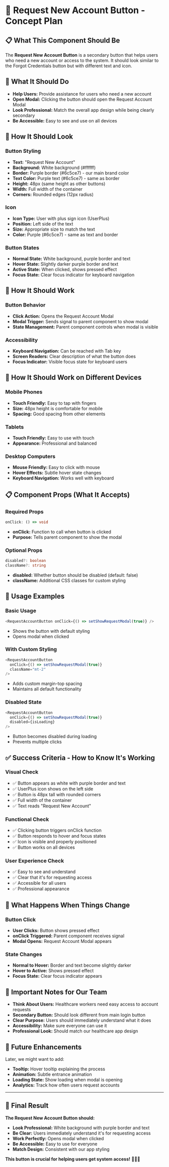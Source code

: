 # 👤 Request New Account Button - Concept Plan

## 📋 **What This Component Should Be**

The **Request New Account Button** is a secondary button that helps users who need a new account or access to the system. It should look similar to the Forgot Credentials button but with different text and icon.

## 🎯 **What It Should Do**

- **Help Users:** Provide assistance for users who need a new account
- **Open Modal:** Clicking the button should open the Request Account Modal
- **Look Professional:** Match the overall app design while being clearly secondary
- **Be Accessible:** Easy to see and use on all devices

## 🎨 **How It Should Look**

### **Button Styling**
- **Text:** "Request New Account"
- **Background:** White background (#ffffff)
- **Border:** Purple border (#6c5ce7) - our main brand color
- **Text Color:** Purple text (#6c5ce7) - same as border
- **Height:** 48px (same height as other buttons)
- **Width:** Full width of the container
- **Corners:** Rounded edges (12px radius)

### **Icon**
- **Icon Type:** User with plus sign icon (UserPlus)
- **Position:** Left side of the text
- **Size:** Appropriate size to match the text
- **Color:** Purple (#6c5ce7) - same as text and border

### **Button States**
- **Normal State:** White background, purple border and text
- **Hover State:** Slightly darker purple border and text
- **Active State:** When clicked, shows pressed effect
- **Focus State:** Clear focus indicator for keyboard navigation

## 🔧 **How It Should Work**

### **Button Behavior**
- **Click Action:** Opens the Request Account Modal
- **Modal Trigger:** Sends signal to parent component to show modal
- **State Management:** Parent component controls when modal is visible

### **Accessibility**
- **Keyboard Navigation:** Can be reached with Tab key
- **Screen Readers:** Clear description of what the button does
- **Focus Indicator:** Visible focus state for keyboard users

## 📱 **How It Should Work on Different Devices**

### **Mobile Phones**
- **Touch Friendly:** Easy to tap with fingers
- **Size:** 48px height is comfortable for mobile
- **Spacing:** Good spacing from other elements

### **Tablets**
- **Touch Friendly:** Easy to use with touch
- **Appearance:** Professional and balanced

### **Desktop Computers**
- **Mouse Friendly:** Easy to click with mouse
- **Hover Effects:** Subtle hover state changes
- **Keyboard Navigation:** Works well with keyboard

## 📋 **Component Props (What It Accepts)**

### **Required Props**
```typescript
onClick: () => void
```
- **onClick:** Function to call when button is clicked
- **Purpose:** Tells parent component to show the modal

### **Optional Props**
```typescript
disabled?: boolean
className?: string
```
- **disabled:** Whether button should be disabled (default: false)
- **className:** Additional CSS classes for custom styling

## 🎯 **Usage Examples**

### **Basic Usage**
```typescript
<RequestAccountButton onClick={() => setShowRequestModal(true)} />
```
- Shows the button with default styling
- Opens modal when clicked

### **With Custom Styling**
```typescript
<RequestAccountButton 
  onClick={() => setShowRequestModal(true)}
  className="mt-2"
/>
```
- Adds custom margin-top spacing
- Maintains all default functionality

### **Disabled State**
```typescript
<RequestAccountButton 
  onClick={() => setShowRequestModal(true)}
  disabled={isLoading}
/>
```
- Button becomes disabled during loading
- Prevents multiple clicks

## ✅ **Success Criteria - How to Know It's Working**

### **Visual Check**
- ✅ Button appears as white with purple border and text
- ✅ UserPlus icon shows on the left side
- ✅ Button is 48px tall with rounded corners
- ✅ Full width of the container
- ✅ Text reads "Request New Account"

### **Functional Check**
- ✅ Clicking button triggers onClick function
- ✅ Button responds to hover and focus states
- ✅ Icon is visible and properly positioned
- ✅ Button works on all devices

### **User Experience Check**
- ✅ Easy to see and understand
- ✅ Clear that it's for requesting access
- ✅ Accessible for all users
- ✅ Professional appearance

## 🔄 **What Happens When Things Change**

### **Button Click**
- **User Clicks:** Button shows pressed effect
- **onClick Triggered:** Parent component receives signal
- **Modal Opens:** Request Account Modal appears

### **State Changes**
- **Normal to Hover:** Border and text become slightly darker
- **Hover to Active:** Shows pressed effect
- **Focus State:** Clear focus indicator appears

## 📝 **Important Notes for Our Team**

- **Think About Users:** Healthcare workers need easy access to account requests
- **Secondary Button:** Should look different from main login button
- **Clear Purpose:** Users should immediately understand what it does
- **Accessibility:** Make sure everyone can use it
- **Professional Look:** Should match our healthcare app design

## 🚀 **Future Enhancements**

Later, we might want to add:
- **Tooltip:** Hover tooltip explaining the process
- **Animation:** Subtle entrance animation
- **Loading State:** Show loading when modal is opening
- **Analytics:** Track how often users request accounts

---

## 🎉 **Final Result**

**The Request New Account Button should:**
- **Look Professional:** White background with purple border and text
- **Be Clear:** Users immediately understand it's for requesting access
- **Work Perfectly:** Opens modal when clicked
- **Be Accessible:** Easy to use for everyone
- **Match Design:** Consistent with our app styling

**This button is crucial for helping users get system access!** 🚀💜🏥
